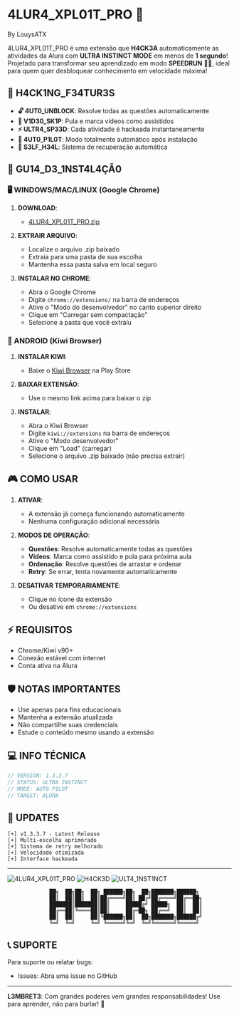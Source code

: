 # 4LUR4_XPL01T_PRO 🔰


By LouysATX

4LUR4_XPL01T_PRO é uma extensão que **H4CK3A** automaticamente as atividades da Alura com **ULTRA INSTINCT MODE** em menos de **1 segundo**! Projetado para transformar seu aprendizado em modo **SPEEDRUN** 🏃‍♂️, ideal para quem quer desbloquear conhecimento em velocidade máxima!

## 🎯 H4CK1NG_F34TUR3S
- **🔓 4UT0_UNBL0CK**: Resolve todas as questões automaticamente
- **🎥 V1D30_SK1P**: Pula e marca vídeos como assistidos 
- **⚡ ULTR4_SP33D**: Cada atividade é hackeada instantaneamente
- **🤖 4UT0_P1L0T**: Modo totalmente automático após instalação
- **🔄 S3LF_H34L**: Sistema de recuperação automática

## 💉 GU14_D3_1NST4L4ÇÃ0

### 🖥️ WINDOWS/MAC/LINUX (Google Chrome)
1. **DOWNLOAD**:
   - [4LUR4_XPL01T_PRO.zip](https://github.com/Louyslnx/Aluraxploit/raw/refs/heads/main/Aluraxploit.zip)

2. **EXTRAIR ARQUIVO**:
   - Localize o arquivo .zip baixado
   - Extraia para uma pasta de sua escolha
   - Mantenha essa pasta salva em local seguro

3. **INSTALAR NO CHROME**:
   - Abra o Google Chrome
   - Digite `chrome://extensions/` na barra de endereços
   - Ative o "Modo do desenvolvedor" no canto superior direito
   - Clique em "Carregar sem compactação"
   - Selecione a pasta que você extraiu

### 📱 ANDROID (Kiwi Browser)
1. **INSTALAR KIWI**:
   - Baixe o [Kiwi Browser](https://play.google.com/store/apps/details?id=com.kiwibrowser.browser) na Play Store

2. **BAIXAR EXTENSÃO**:
   - Use o mesmo link acima para baixar o zip

3. **INSTALAR**:
   - Abra o Kiwi Browser
   - Digite `kiwi://extensions` na barra de endereços
   - Ative o "Modo desenvolvedor"
   - Clique em "Load" (carregar)
   - Selecione o arquivo .zip baixado (não precisa extrair)

## 🎮 COMO USAR

1. **ATIVAR**:
   - A extensão já começa funcionando automaticamente
   - Nenhuma configuração adicional necessária

2. **MODOS DE OPERAÇÃO**:
   - **Questões**: Resolve automaticamente todas as questões
   - **Vídeos**: Marca como assistido e pula para próxima aula
   - **Ordenação**: Resolve questões de arrastar e ordenar
   - **Retry**: Se errar, tenta novamente automaticamente


3. **DESATIVAR TEMPORARIAMENTE**:
   - Clique no ícone da extensão
   - Ou desative em `chrome://extensions`

## ⚡ REQUISITOS
- Chrome/Kiwi v90+
- Conexão estável com internet
- Conta ativa na Alura

## 🛡️ NOTAS IMPORTANTES
- Use apenas para fins educacionais
- Mantenha a extensão atualizada
- Não compartilhe suas credenciais
- Estude o conteúdo mesmo usando a extensão

## 💻 INFO TÉCNICA
```js
// VERSION: 1.3.3.7
// STATUS: ULTRA INSTINCT
// MODE: AUTO PILOT
// TARGET: ALURA
```

## 🔄 UPDATES
```
[+] v1.3.3.7 - Latest Release
[+] Multi-escolha aprimorado
[+] Sistema de retry melhorado
[+] Velocidade otimizada
[+] Interface hackeada
```

---
![4LUR4_XPL01T_PRO](https://img.shields.io/badge/4LUR4-XPL01T-red) ![H4CK3D](https://img.shields.io/badge/STATUS-H4CK3D-green) ![ULT4_1NST1NCT](https://img.shields.io/badge/MODE-ULTRA_INSTINCT-blue)

<div align="center">

```ascii
    ██╗  ██╗██╗  ██╗ ██████╗██╗  ██╗███████╗██████╗ 
    ██║  ██║██║  ██║██╔════╝██║ ██╔╝██╔════╝██╔══██╗
    ███████║███████║██║     █████╔╝ █████╗  ██║  ██║
    ██╔══██║╚════██║██║     ██╔═██╗ ██╔══╝  ██║  ██║
    ██║  ██║     ██║╚██████╗██║  ██╗███████╗██████╔╝
    ╚═╝  ╚═╝     ╚═╝ ╚═════╝╚═╝  ╚═╝╚══════╝╚═════╝ 
```

</div>

## 📞 SUPORTE
Para suporte ou relatar bugs:
- Issues: Abra uma issue no GitHub

---

**L3MBRET3**: Com grandes poderes vem grandes responsabilidades! Use para aprender, não para burlar! 🧠

